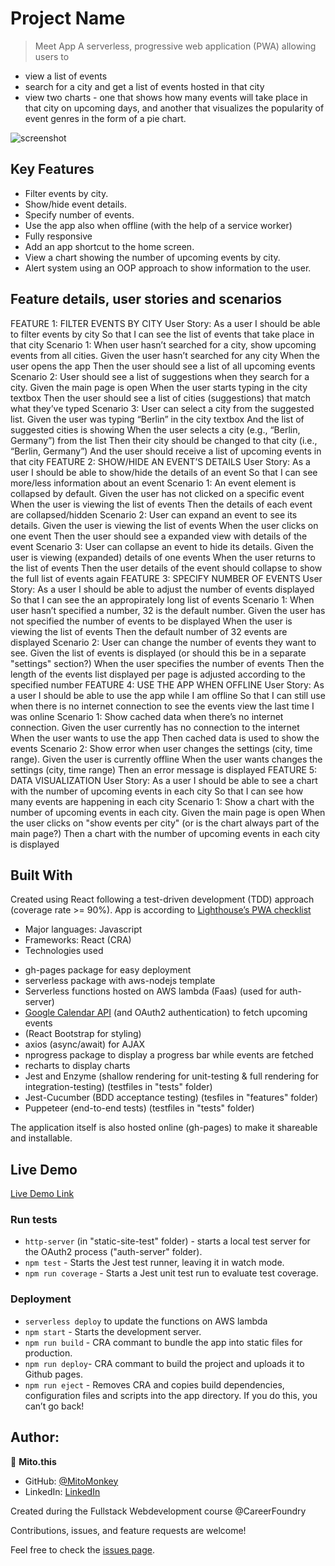 # Project Name

> Meet App
A serverless, progressive web application (PWA) allowing users to  
* view a list of events
* search for a city and get a list of events hosted in that city
* view two charts - one that shows how many events will take place in that city on upcoming days, and another
that visualizes the popularity of event genres in the form of a pie chart.

![screenshot](./app_screenshot.png)

## Key Features
* Filter events by city. 
* Show/hide event details. 
* Specify number of events.
* Use the app also when offline (with the help of a service worker)
* Fully responsive
* Add an app shortcut to the home screen. 
* View a chart showing the number of upcoming events by city.
* Alert system using an OOP approach to show information to the
user.

## Feature details, user stories and scenarios

FEATURE 1: FILTER EVENTS BY CITY
    User Story:
        As a user
        I should be able to filter events by city
        So that I can see the list of events that take place in that city
    Scenario 1: When user hasn’t searched for a city, show upcoming events from all cities.
        Given the user hasn’t searched for any city
        When the user opens the app
        Then the user should see a list of all upcoming events
    Scenario 2: User should see a list of suggestions when they search for a city.
        Given the main page is open
        When the user starts typing in the city textbox
        Then the user should see a list of cities (suggestions) that match what they’ve typed
    Scenario 3: User can select a city from the suggested list.
        Given the user was typing “Berlin” in the city textbox And the list of suggested cities is showing
        When the user selects a city (e.g., “Berlin, Germany”) from the list
        Then their city should be changed to that city (i.e., “Berlin, Germany”) And the user should receive a list of upcoming events in that city
FEATURE 2: SHOW/HIDE AN EVENT’S DETAILS
    User Story:
        As a user
        I should be able to show/hide the details of an event
        So that I can see more/less information about an event
    Scenario 1: An event element is collapsed by default.
        Given the user has not clicked on a specific event
        When the user is viewing the list of events
        Then the details of each event are collapsed/hidden
    Scenario 2: User can expand an event to see its details.
        Given the user is viewing the list of events
        When the user clicks on one event
        Then the user should see a expanded view with details of the event
    Scenario 3: User can collapse an event to hide its details.
        Given the user is viewing (expanded) details of one events
        When the user returns to the list of events
        Then the user details of the event should collapse to show the full list of events again
FEATURE 3: SPECIFY NUMBER OF EVENTS
    User Story:
        As a user
        I should be able to adjust the number of events displayed
        So that I can see the an appropirately long list of events
    Scenario 1: When user hasn’t specified a number, 32 is the default number.
        Given the user has not specified the number of events to be displayed
        When the user is viewing the list of events
        Then the default number of 32 events are displayed
    Scenario 2: User can change the number of events they want to see.
        Given the list of events is displayed (or should this be in a separate "settings" section?)
        When the user specifies the number of events
        Then the length of the events list displayed per page is adjusted according to the specified number
FEATURE 4: USE THE APP WHEN OFFLINE
    User Story:
        As a user
        I should be able to use the app while I am offline
        So that I can still use when there is no internet connection to see the events view the last time I was online
    Scenario 1: Show cached data when there’s no internet connection.
        Given the user currently has no connection to the internet
        When the user wants to use the app
        Then cached data is used to show the events
    Scenario 2: Show error when user changes the settings (city, time range).
        Given the user is currently offline
        When the user wants changes the settings (city, time range)
        Then an error message is displayed
FEATURE 5: DATA VISUALIZATION
    User Story:
        As a user
        I should be able to see a chart with the number of upcoming events in each city
        So that I can see how many events are happening in each city
    Scenario 1: Show a chart with the number of upcoming events in each city.
        Given the main page is open
        When the user clicks on "show events per city" (or is the chart always part of the main page?)
        Then a chart with the number of upcoming events in each city is displayed


## Built With
Created using React following a test-driven development (TDD) approach (coverage rate >= 90%).
App is according to [Lighthouse’s PWA checklist](https://developers.google.com/web/tools/lighthouse/)

- Major languages: Javascript
- Frameworks: React (CRA)
- Technologies used
* gh-pages package for easy deployment
* serverless package with aws-nodejs template
* Serverless functions hosted on AWS lambda (Faas) (used for auth-server)
* [Google Calendar API](https://developers.google.com/calendar) (and OAuth2 authentication) to fetch upcoming events 
* (React Bootstrap for styling)
* axios (async/await) for AJAX
* nprogress package to display a progress bar while events are fetched
* recharts to display charts
* Jest and Enzyme (shallow rendering for unit-testing & full rendering for integration-testing) (testfiles in "tests" folder)
* Jest-Cucumber (BDD acceptance testing) (tesfiles in "features" folder)
* Puppeteer (end-to-end tests) (testfiles in "tests" folder)

The application itself is also hosted online (gh-pages) to make it shareable and installable. 

## Live Demo

[Live Demo Link](https://MitoMonkey.github.io/meet)

### Run tests
* `http-server` (in "static-site-test" folder) - starts a local test server for the OAuth2 process ("auth-server" folder).
* `npm test` - Starts the Jest test runner, leaving it in watch mode.
* `npm run coverage` - Starts a Jest unit test run to evaluate test coverage.

### Deployment
* `serverless deploy` to update the functions on AWS lambda
* `npm start` - Starts the development server.
* `npm run build` - CRA commant to bundle the app into static files for production.
* `npm run deploy`- CRA commant to build the project and uploads it to Github pages.
* `npm run eject` - Removes CRA and copies build dependencies, configuration files and scripts into the app directory. If you do this, you can’t go back!

## Author:
👤 **Mito.this**
- GitHub: [@MitoMonkey](https://github.com/MitoMonkey/)
- LinkedIn: [LinkedIn](https://www.linkedin.com/in/michael-flohrsch%C3%BCtz-8a58321b3/)

Created during the Fullstack Webdevelopment course @CareerFoundry


Contributions, issues, and feature requests are welcome!

Feel free to check the [issues page](../../issues/).